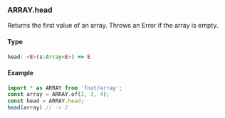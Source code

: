 ### ARRAY.head
Returns the first value of an array.
Throws an Error if the array is empty.
#### Type
```ts
head: <E>(s:Array<E>) => E
```

#### Example
```ts
import * as ARRAY from 'fnxt/array';
const array = ARRAY.of(2, 3, 4);
const head = ARRAY.head;
head(array) // -> 2
```
